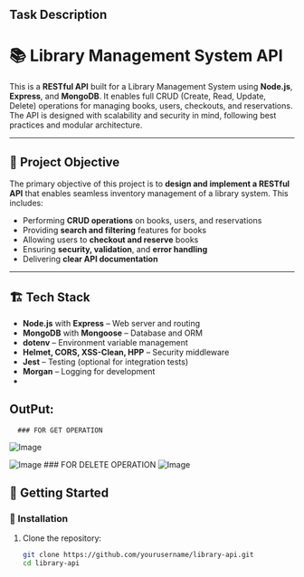 ## Task Description
# 📚 Library Management System API

This is a **RESTful API** built for a Library Management System using **Node.js**, **Express**, and **MongoDB**. It enables full CRUD (Create, Read, Update, Delete) operations for managing books, users, checkouts, and reservations. The API is designed with scalability and security in mind, following best practices and modular architecture.

---

## 🧠 Project Objective

The primary objective of this project is to **design and implement a RESTful API** that enables seamless inventory management of a library system. This includes:

- Performing **CRUD operations** on books, users, and reservations
- Providing **search and filtering** features for books
- Allowing users to **checkout and reserve** books
- Ensuring **security, validation**, and **error handling**
- Delivering **clear API documentation**

---

## 🏗️ Tech Stack

- **Node.js** with **Express** – Web server and routing
- **MongoDB** with **Mongoose** – Database and ORM
- **dotenv** – Environment variable management
- **Helmet, CORS, XSS-Clean, HPP** – Security middleware
- **Jest** – Testing (optional for integration tests)
- **Morgan** – Logging for development
- 
##  OutPut:
      ### FOR GET OPERATION 
![Image](https://github.com/user-attachments/assets/ac95881a-9562-41f2-8bfc-c4ad5895aca6)

![Image](https://github.com/user-attachments/assets/32d74246-f829-4da1-a8d9-0450fdc10e3c)
      ### FOR DELETE OPERATION 
![Image](https://github.com/user-attachments/assets/a064d309-3083-44af-a363-62b1d1255b00)

## 🚀 Getting Started

### 🔧 Installation

1. Clone the repository:
   ```bash
   git clone https://github.com/yourusername/library-api.git
   cd library-api
